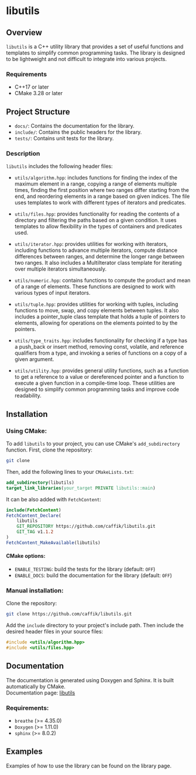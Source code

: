 # libutils

## Overview

`libutils` is a C++ utility library that provides a set of useful functions and templates to simplify common programming
tasks. The library is designed to be lightweight and not difficult to integrate into various projects.

### Requirements

- C++17 or later
- CMake 3.28 or later

## Project Structure

- `docs/`: Contains the documentation for the library.
- `include/`: Contains the public headers for the library.
- `tests/`: Contains unit tests for the library.

### Description

`libutils` includes the following header files:

- `utils/algorithm.hpp`: includes functions for finding the index of the maximum element in a range, copying a range of
  elements multiple times, finding the first position where two ranges differ starting from the end, and reordering
  elements in a range based on given indices. The file uses templates to work with different types of iterators and
  predicates. 
<p></p> 

- `utils/files.hpp`: provides functionality for reading the contents of a directory and filtering the paths based on a
  given condition. It uses templates to allow flexibility in the types of containers and predicates used.
<p></p> 

- `utils/iterator.hpp`: provides utilities for working with iterators, including functions to advance multiple
  iterators, compute distance differences between ranges, and determine the longer range between two ranges. It also
  includes a MultiIterator class template for iterating over multiple iterators simultaneously.
<p></p> 

- `utils/numeric.hpp`: contains functions to compute the product and mean of a range of elements. These functions are
  designed to work with various types of input iterators.
<p></p> 

- `utils/tuple.hpp`: provides utilities for working with tuples, including functions to move, swap, and copy elements
  between tuples. It also includes a pointer_tuple class template that holds a tuple of pointers to elements, allowing
  for operations on the elements pointed to by the pointers.
<p></p> 

- `utils/type_traits.hpp`: includes functionality for checking if a type has a push_back or insert method, removing
  const, volatile, and reference qualifiers from a type, and invoking a series of functions on a copy of a given
  argument.
<p></p> 

- `utils/utility.hpp`: provides general utility functions, such as a function to get a reference to a value or
  dereferenced pointer and a function to execute a given function in a compile-time loop. These utilities are designed
  to simplify common programming tasks and improve code readability.

## Installation

### Using CMake:

To add `libutils` to your project, you can use CMake's `add_subdirectory` function. First, clone the repository:

```sh
git clone
```

Then, add the following lines to your `CMakeLists.txt`:

```cmake
add_subdirectory(libutils)
target_link_libraries(your_target PRIVATE libutils::main)
```

It can be also added with `FetchContent`:

```cmake
include(FetchContent)
FetchContent_Declare(
    libutils
    GIT_REPOSITORY https://github.com/caffik/libutils.git
    GIT_TAG v1.1.2 
)
FetchContent_MakeAvailable(libutils)
```

#### CMake options:
- `ENABLE_TESTING`: build the tests for the library (default: `OFF`)
- `ENABLE_DOCS`: build the documentation for the library (default: `OFF`) 

### Manual installation:

Clone the repository:
    
```sh
git clone https://github.com/caffik/libutils.git
```

Add the `include` directory to your project's include path. Then include the desired header files in your source files:

```cpp
#include <utils/algorithm.hpp>
#include <utils/files.hpp>
```

## Documentation

The documentation is generated using Doxygen and Sphinx. It is built automatically by CMake. <br/> 
Documentation page: [libutils](https://caffik.github.io/libutils/)
### Requirements:
- `breathe` (>= 4.35.0)
- `Doxygen` (>= 1.11.0)
- `sphinx` (>= 8.0.2)

## Examples

Examples of how to use the library can be found on the library page.



  

